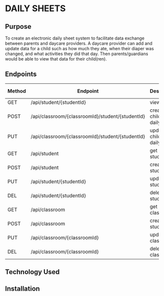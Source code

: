 # DAILY SHEETS

## Purpose
To create an electronic daily sheet system to facilitate data exchange between parents and daycare providers. A daycare provider can add and update data for a child such as how much they ate, when their diaper was changed, and what activities they did that day. Then parents/guardians would be able to view that data for their child(ren).   

## Endpoints

| Method | Endpoint                                         | Description        | Request Body |   |
|--------|--------------------------------------------------|--------------------|--------------|---|
| GET    | /api/student/{studentId}                         | view a child       | none         |   |
| POST   | /api/classroom/{classroomId}/student/{studentId} | create a child's dailysheet   | student info |   |
| PUT    | /api/classroom/{classroomId}/student/{studentId} | update a child's dailysheet   | student info |   |
| GET    | /api/student                                     | get all students   | none         |   |
| POST   | /api/student                                     | create a student   | student info |   |
| PUT    | /api/student/{studentId}                         | update a student   | student info |   |
| DEL    | /api/student/{studentId}                         | delete a student   | none         |   |
| GET    | /api/classroom                                   | get all classrooms | none         |   |
| POST   | /api/classroom                                   | create a student   | class info   |   |
| PUT    | /api/classroom/{classroomId}                     | update a classroom | class info   |   |
| DEL    | /api/classroom/{classroomId}                     | delete a classroom | none         |   |

## Technology Used

## Installation
